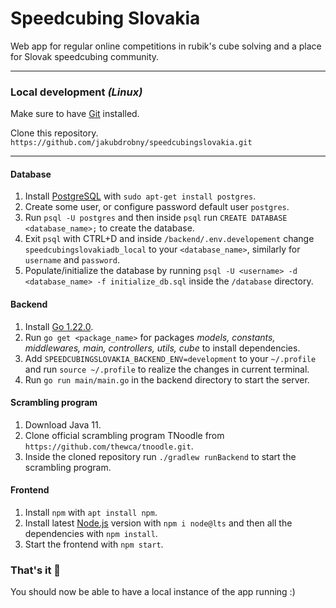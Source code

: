 # Speedcubing Slovakia

Web app for regular online competitions in rubik's cube solving and a place for Slovak speedcubing community.

---

### Local development _(Linux)_

Make sure to have [Git](https://git-scm.com/download/linux) installed.

Clone this repository. `https://github.com/jakubdrobny/speedcubingslovakia.git`

---

#### Database

1. Install [PostgreSQL](https://www.postgresql.org/) with `sudo apt-get install postgres`.
2. Create some user, or configure password default user `postgres`.
3. Run `psql -U postgres` and then inside `psql` run `CREATE DATABASE <database_name>;` to create the database.
4. Exit `psql` with CTRL+D and inside `/backend/.env.developement` change `speedcubingslovakiadb_local` to your `<database_name>`, similarly for `username` and `password`.
5. Populate/initialize the database by running `psql -U <username> -d <database_name> -f initialize_db.sql` inside the `/database` directory.

#### Backend

1. Install [Go 1.22.0](https://go.dev/doc/install).
2. Run `go get <package_name>` for packages _models, constants, middlewares, main, controllers, utils, cube_ to install dependencies.
3. Add `SPEEDCUBINGSLOVAKIA_BACKEND_ENV=development` to your `~/.profile` and run `source ~/.profile` to realize the changes in current terminal.
4. Run `go run main/main.go` in the backend directory to start the server.

#### Scrambling program

1. Download Java 11.
2. Clone official scrambling program TNoodle from `https://github.com/thewca/tnoodle.git`.
3. Inside the cloned repository run `./gradlew runBackend` to start the scrambling program.

#### Frontend

1. Install `npm` with `apt install npm`.
2. Install latest [Node.js](https://nodejs.org/en) version with `npm i node@lts` and then all the dependencies with `npm install`.
3. Start the frontend with `npm start`.

### That's it :partying_face:

You should now be able to have a local instance of the app running :)
